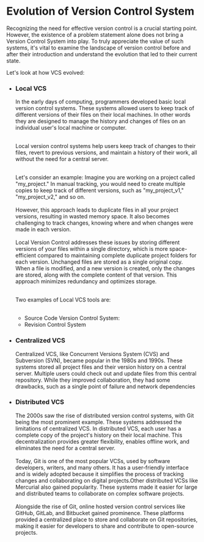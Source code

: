 # Evolution of Version Control System 

Recognizing the need for effective version control is a crucial starting point. However, the existence of a problem statement alone does not bring a Version Control System into play. To truly appreciate the value of such systems, it's vital to examine the landscape of version control before and after their introduction and understand the evolution that led to their current state.

Let's look at how VCS evolved:

* ### Local VCS
  
   In the early days of computing, programmers developed basic local version control systems. These systems allowed users to keep track of different versions of their files on their local machines.
  In other words they are designed to manage the history and changes of files on an individual user's local machine or computer.<br><br>

   Local version control systems help users keep track of changes to their files, revert to previous versions, and maintain a history of their work, all without the need for a central server.<br><br>

  Let's consider an example: Imagine you are working on a project called "my_project." In manual tracking, you would need to create multiple copies to keep track of different versions, such as "my_project_v1," "my_project_v2," and so on.<br><br>
  However, this approach leads to duplicate files in all your project versions, resulting in wasted memory space. It also becomes challenging to track changes, knowing where and when changes were made in each version.<br><br>
  Local Version Control addresses these issues by storing different versions of your files within a single directory, which is more space-efficient compared to maintaining complete duplicate project folders for each version. Unchanged files are stored as a single original copy. When a file is modified, and a new version is created, only the changes are stored, along with the complete content of that version. This approach minimizes redundancy and optimizes storage.<br><br>

   Two examples of Local VCS tools are: <br><br>

   *  Source Code Version Control System:
   *  Revision Control System

* ### Centralized VCS

  Centralized VCS, like Concurrent Versions System (CVS) and Subversion (SVN), became popular in the 1980s and 1990s. These systems stored all project files and their version history on a central server. Multiple users could check out and update files from this central repository. While they improved collaboration, they had some drawbacks, such as a single point of failure and network dependencies

* ### Distributed VCS

  The 2000s saw the rise of distributed version control systems, with Git being the most prominent example. These systems addressed the limitations of centralized VCS. In distributed VCS, each user has a complete copy of the project's history on their local machine. This decentralization provides greater flexibility, enables offline work, and eliminates the need for a central server.
  <br><br>
  Today, Git is one of the most popular VCSs, used by software developers, writers, and many others. It has a user-friendly interface and is widely adopted because it simplifies the process of tracking changes and collaborating on digital projects.Other distributed VCSs like Mercurial also gained popularity. These systems made it easier for large and distributed teams to collaborate on complex software projects.
  <br><br>
  Alongside the rise of Git, online hosted version control services like GitHub, GitLab, and Bitbucket gained prominence. These platforms provided a centralized place to store and collaborate on Git repositories, making it easier for developers to share and contribute to open-source projects.

   

